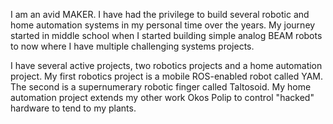 I am an avid MAKER. I have had the privilege to build several robotic and home automation systems in my personal time over the years. My journey started in middle school when I started building simple analog BEAM robots to now where I have multiple challenging systems projects.

I have several active projects, two robotics projects and a home automation project. My first robotics project is a mobile ROS-enabled robot called YAM. The second is a supernumerary robotic finger called Taltosoid. My home automation project extends my other work Okos Polip to control "hacked" hardware to tend to my plants.
